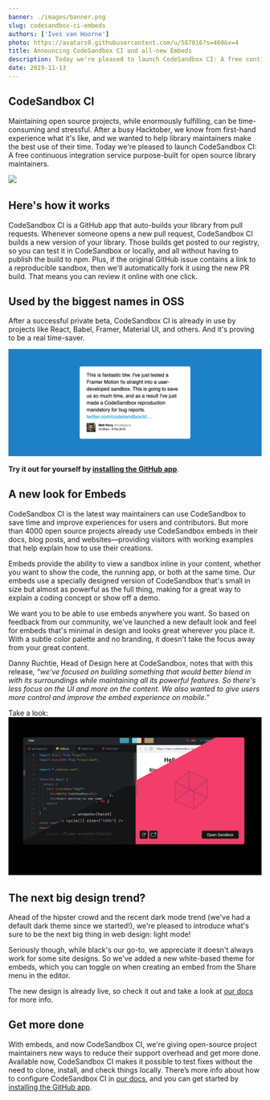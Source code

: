 ```yaml
---
banner: ./images/banner.png
slug: codesandbox-ci-embeds
authors: ['Ives van Hoorne']
photo: https://avatars0.githubusercontent.com/u/587016?s=460&v=4
title: Announcing CodeSandbox CI and all-new Embeds
description: Today we're pleased to launch CodeSandbox CI: A free continuous integration service purpose-built for open source library maintainers, along with a new look for embeds.
date: 2019-11-13
---
```


## CodeSandbox CI
Maintaining open source projects, while enormously fulfilling, can be time-consuming and stressful. After a busy Hacktober, we know from first-hand experience what it's like, and we wanted to help library maintainers make the best use of their time. Today we're pleased to launch CodeSandbox CI: A free continuous integration service purpose-built for open source library maintainers.

![](./images/CodeSandboxCI.gif)

## Here's how it works
CodeSandbox CI is a GitHub app that auto-builds your library⁠ from pull requests.
Whenever someone opens a new pull request, CodeSandbox CI builds a new version of your library. Those builds get posted to our registry, so you can test it in CodeSandbox or locally, and all without having to publish the build to npm⁠. Plus, if the original GitHub issue contains a link to a reproducible sandbox, then we'll automatically fork it using the new PR build. That means you can review it online with one click.

## Used by the biggest names in OSS
After a successful private beta, CodeSandbox CI is already in use by projects like React, Babel, Framer, Material UI, and others. And it's proving to be a real time-saver.

[![Framer tweet](./images/mattgperry_tweet_1181863225756934144.png)](https://twitter.com/mattgperry/status/1181863225756934144?s=20)

**Try it out for yourself by [installing the GitHub app](https://github.com/apps/codesandbox)**.

## A new look for Embeds
CodeSandbox CI is the latest way maintainers can use CodeSandbox to save time and improve experiences for users and contributors. But more than 4000 open source projects already use CodeSandbox embeds in their docs, blog posts, and websites—providing visitors with working examples that help explain how to use their creations. 

Embeds provide the ability to view a sandbox inline in your content, whether you want to show the code, the running app, or both at the same time. Our embeds use a specially designed version of CodeSandbox that's small in size but almost as powerful as the full thing, making for a great way to explain a coding concept or show off a demo.

We want you to be able to use embeds anywhere you want. So based on feedback from our community, we've launched a new default look and feel for embeds that's minimal in design and looks great wherever you place it. With a subtle color palette and no branding, it doesn't take the focus away from your great content.

Danny Ruchtie, Head of Design here at CodeSandbox, notes that with this release, _“we've focused on building something that would better blend in with its surroundings while maintaining all its powerful features. So there's less focus on the UI and more on the content. We also wanted to give users more control and improve the embed experience on mobile.”_

Take a look:
[![Vanilla embed](./images/oldvsnew.png)](https://codesandbox.io/embed/vanilla)

## The next big design trend?
Ahead of the hipster crowd and the recent dark mode trend (we've had a default dark theme since we started!), we're pleased to introduce what's sure to be the next big thing in web design: light mode!

Seriously though, while black's our go-to, we appreciate it doesn't always work for some site designs. So we've added a new white-based theme for embeds, which you can toggle on when creating an embed from the Share menu in the editor.

The new design is already live, so check it out and take a look at [our docs](https://codesandbox.io/docs/embedding) for more info.

## Get more done
With embeds, and now CodeSandbox CI, we're giving open-source project maintainers new ways to reduce their support overhead and get more done. Available now, CodeSandbox CI makes it possible to test fixes without the need to clone, install, and check things locally. There’s more info about how to configure CodeSandbox CI in [our docs](https://u2edh.csb.app/docs.html), and you can get started by [installing the GitHub app](https://github.com/apps/codesandbox).
